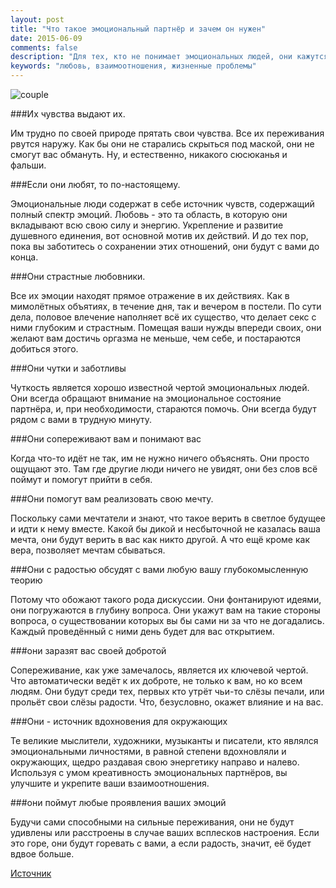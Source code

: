 ```yaml
---
layout: post
title: "Что такое эмоциональный партнёр и зачем он нужен"
date: 2015-06-09
comments: false
description: "Для тех, кто не понимает эмоциональных людей, они кажутся слишком чувствительными, слишком непредсказуемыми. Бывает крайне трудно успеть за их изменчивым настроением. Тем не менее, несмотря на всё это на первый взгляд, негативное впечатление, они могут стать самыми чудесными и любящими партнёрами для вас."
keywords: "любовь, взаимоотношения, жизненные проблемы"
---
```


![couple](http://s018.radikal.ru/i524/1506/72/157c53341289.jpg "couple")


###Их чувства выдают их.

Им трудно по своей природе прятать свои чувства. Все их переживания рвутся наружу. Как бы они не старались скрыться под маской, они не смогут вас обмануть. Ну, и естественно, никакого сюсюканья и фальши. 

###Если они любят, то по-настоящему.

Эмоциональные люди содержат в себе источник чувств, содержащий полный спектр эмоций. Любовь - это та область, в которую они вкладывают всю свою силу и энергию. Укрепление и развитие душевного единения, вот основной мотив их действий. И до тех пор, пока вы заботитесь о сохранении этих отношений, они будут с вами до конца.

###Они страстные любовники.

Все их эмоции находят прямое отражение в их действиях. Как в мимолётных объятиях, в течение дня, так и вечером в постели. По сути дела, половое влечение наполняет всё их существо, что делает секс с ними глубоким и страстным. Помещая ваши нужды впереди своих, они желают вам достичь оргазма не меньше, чем себе, и постараются добиться этого.

###Они чутки и заботливы

Чуткость является хорошо известной чертой эмоциональных людей. Они всегда обращают внимание на эмоциональное состояние партнёра, и, при необходимости, стараются помочь. Они всегда будут рядом с вами в трудную минуту.

###Они сопереживают вам и понимают вас

Когда что-то идёт не так, им не нужно ничего объяснять. Они просто ощущают это. Там где другие люди ничего не увидят, они без слов всё поймут и помогут прийти в себя.

###Они помогут вам реализовать свою мечту.

Поскольку сами мечтатели и знают, что такое верить в светлое будущее и идти к нему вместе. Какой бы дикой и несбыточной не казалась ваша мечта, они будут верить в вас как никто другой. А что ещё кроме как вера, позволяет мечтам сбываться.

###Они с радостью обсудят с вами любую вашу глубокомысленную теорию

Потому что обожают такого рода дискуссии. Они фонтанируют идеями, они погружаются в глубину вопроса. Они укажут вам на такие стороны вопроса, о существовании которых вы бы сами ни за что не догадались. Каждый проведённый с ними день будет для вас открытием.

###они заразят вас своей добротой

Сопереживание, как уже замечалось, является их ключевой чертой. Что автоматически ведёт к их доброте, не только к вам, но ко всем людям. Они будут среди тех, первых кто утрёт чьи-то слёзы печали, или прольёт свои слёзы радости. Что, безусловно, окажет влияние и на вас.

###Они - источник вдохновения для окружающих

Те великие мыслители, художники, музыканты и писатели, кто являлся эмоциональными личностями, в равной степени вдохновляли и окружающих, щедро раздавая свою энергетику направо и налево. Используя с умом креативность эмоциональных партнёров, вы улучшите и укрепите ваши взаимоотношения.

###они поймут любые проявления ваших эмоций

Будучи сами способными на сильные переживания, они не будут удивлены или расстроены в случае ваших всплесков настроения. Если это горе, они будут горевать с вами, а если радость, значит, её будет вдвое больше.

[Источник](http://www.lifehack.org/articles/communication/10-reasons-why-emotional-partner-really-good-for-you.html)

